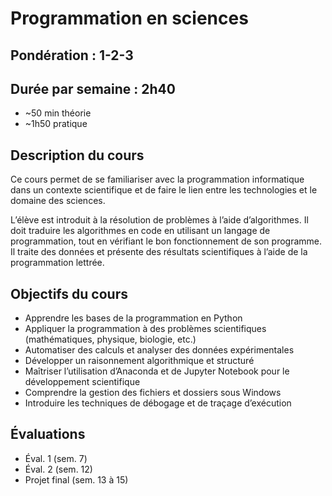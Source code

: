 # Programmation en sciences

## Pondération : 1-2-3

## Durée par semaine : 2h40
- ~50 min théorie
- ~1h50 pratique

## Description du cours

Ce cours permet de se familiariser avec la programmation informatique dans un contexte scientifique et de faire le lien entre les technologies et le domaine des sciences.

L’élève est introduit à la résolution de problèmes à l’aide d’algorithmes. Il doit traduire les algorithmes en code en utilisant un langage de programmation, tout en vérifiant le bon fonctionnement de son programme. Il traite des données et présente des résultats scientifiques à l’aide de la programmation lettrée.

## Objectifs du cours

- Apprendre les bases de la programmation en Python
- Appliquer la programmation à des problèmes scientifiques (mathématiques, physique, biologie, etc.)
- Automatiser des calculs et analyser des données expérimentales
- Développer un raisonnement algorithmique et structuré
- Maîtriser l’utilisation d’Anaconda et de Jupyter Notebook pour le développement scientifique
- Comprendre la gestion des fichiers et dossiers sous Windows
- Introduire les techniques de débogage et de traçage d’exécution

## Évaluations
- Éval. 1 (sem. 7)
- Éval. 2 (sem. 12)
- Projet final (sem. 13 à 15)